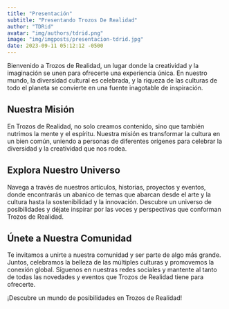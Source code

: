 ```yaml
---
title: "Presentación"
subtitle: "Presentando Trozos De Realidad"
author: "TDRid"
avatar: "img/authors/tdrid.png"
image: "img/imgposts/presentacion-tdrid.jpg"
date: 2023-09-11 05:12:12 -0500
---
```


Bienvenido a Trozos de Realidad, un lugar donde la creatividad y la imaginación se unen para ofrecerte una experiencia única. En nuestro mundo, la diversidad cultural es celebrada, y la riqueza de las culturas de todo el planeta se convierte en una fuente inagotable de inspiración.

## Nuestra Misión

En Trozos de Realidad, no solo creamos contenido, sino que también nutrimos la mente y el espíritu. Nuestra misión es transformar la cultura en un bien común, uniendo a personas de diferentes orígenes para celebrar la diversidad y la creatividad que nos rodea.

## Explora Nuestro Universo

Navega a través de nuestros artículos, historias, proyectos y eventos, donde encontrarás un abanico de temas que abarcan desde el arte y la cultura hasta la sostenibilidad y la innovación. Descubre un universo de posibilidades y déjate inspirar por las voces y perspectivas que conforman Trozos de Realidad.

## Únete a Nuestra Comunidad

Te invitamos a unirte a nuestra comunidad y ser parte de algo más grande. Juntos, celebramos la belleza de las múltiples culturas y promovemos la conexión global. Síguenos en nuestras redes sociales y mantente al tanto de todas las novedades y eventos que Trozos de Realidad tiene para ofrecerte.

¡Descubre un mundo de posibilidades en Trozos de Realidad!